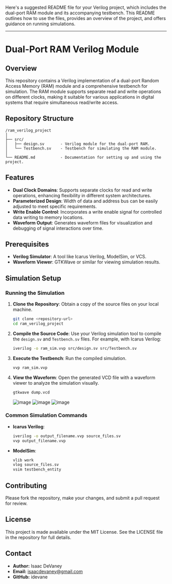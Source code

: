 Here's a suggested README file for your Verilog project, which includes the dual-port RAM module and its accompanying testbench. This README outlines how to use the files, provides an overview of the project, and offers guidance on running simulations.

---

# Dual-Port RAM Verilog Module

## Overview

This repository contains a Verilog implementation of a dual-port Random Access Memory (RAM) module and a comprehensive testbench for simulation. The RAM module supports separate read and write operations on different clocks, making it suitable for various applications in digital systems that require simultaneous read/write access.

## Repository Structure

```
/ram_verilog_project
│
├── src/
│   ├── design.sv       - Verilog module for the dual-port RAM.
│   └── Testbench.sv    - Testbench for simulating the RAM module.
│
└── README.md           - Documentation for setting up and using the project.
```

## Features

- **Dual Clock Domains**: Supports separate clocks for read and write operations, enhancing flexibility in different system architectures.
- **Parameterized Design**: Width of data and address bus can be easily adjusted to meet specific requirements.
- **Write Enable Control**: Incorporates a write enable signal for controlled data writing to memory locations.
- **Waveform Output**: Generates waveform files for visualization and debugging of signal interactions over time.

## Prerequisites

- **Verilog Simulator**: A tool like Icarus Verilog, ModelSim, or VCS.
- **Waveform Viewer**: GTKWave or similar for viewing simulation results.

## Simulation Setup

### Running the Simulation

1. **Clone the Repository**: Obtain a copy of the source files on your local machine.
   ```bash
   git clone <repository-url>
   cd ram_verilog_project
   ```

2. **Compile the Source Code**:
   Use your Verilog simulation tool to compile the `design.sv` and `Testbench.sv` files. For example, with Icarus Verilog:
   ```bash
   iverilog -o ram_sim.vvp src/design.sv src/Testbench.sv
   ```

3. **Execute the Testbench**:
   Run the compiled simulation.
   ```bash
   vvp ram_sim.vvp
   ```

4. **View the Waveform**:
   Open the generated VCD file with a waveform viewer to analyze the simulation visually.
   ```bash
   gtkwave dump.vcd
   ```

   ![image](https://github.com/user-attachments/assets/ea15abc9-7836-4dd4-bad7-f071837699a6)
   ![image](https://github.com/user-attachments/assets/dba3b25a-c9f6-4c79-828c-e9c450ce6a37)
   ![image](https://github.com/user-attachments/assets/0ff54c2d-2acf-4448-88c1-90012fbc1376)




### Common Simulation Commands

- **Icarus Verilog**:
   ```sh
   iverilog -o output_filename.vvp source_files.sv
   vvp output_filename.vvp
   ```

- **ModelSim**:
   ```sh
   vlib work
   vlog source_files.sv
   vsim testbench_entity
   ```

## Contributing

Please fork the repository, make your changes, and submit a pull request for review.

## License

This project is made available under the MIT License. See the LICENSE file in the repository for full details.

## Contact

- **Author:** Isaac DeVaney
- **Email:** isaacdevaney@gmail.com
- **GitHub:** idevane

